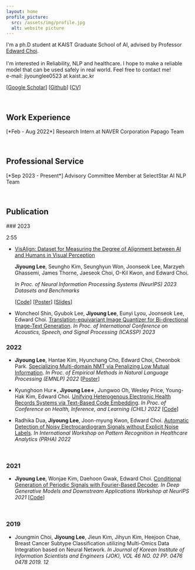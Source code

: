```yaml
---
layout: home
profile_picture:
  src: /assets/img/profile.jpg
  alt: website picture
---
```


<p>
  I'm a ph.D student at KAIST Graduate School of AI, advised by Professor <a href="https://mp2893.com/">Edward Choi</a>.
  <br />
  <br />
  I'm interested in Reliability, NLP and healthcare. I hope to make a reliable model that can be used safely in real world. 
  Feel free to contact me!
  <br />
  e-mail: jiyounglee0523 at kaist.ac.kr
</p>
[<a href="https://scholar.google.com/citations?user=1TtwcikAAAAJ&hl=ko">Google Scholar</a>] [<a href="https://github.com/jiyounglee-0523">Github</a>] [<a href="https://jiyounglee-0523.github.io/assets/CV.pdf">CV</a>]

&nbsp; 

<p>
<h2> <strong>Work Experience</strong></h2>
</p>
[*Feb - Aug 2022*] Research Intern at NAVER Corporation Papago Team

&nbsp;

<p>
<h2> <strong>Professional Service</strong></h2>
</p>
[*Sep 2023 - Present*] Advisory Committee Member at SelectStar AI NLP Team 

&nbsp;

<p>
<h2> <strong>Publication</strong></h2>
</p>
### 2023

2:55

- [VisAlign: Dataset for Measuring the Degree of Alignment between AI and Humans in Visual Perception](https://arxiv.org/abs/2308.01525)

  **Jiyoung Lee**, Seungho Kim, Seunghyun Won, Joonseok Lee, Marzyeh Ghassemi, James Thorne, Jaeseok Choi, O-Kil Kwon, and Edward Choi.

  *In Proc. of Neural Information Processing Systems (NeurIPS) 2023 Datasets and Benchmarks*

  [[Code](https://github.com/jiyounglee-0523/VisAlign)] [<a href="https://jiyounglee-0523.github.io/assets/posters/VisAlign.pdf">Poster</a>] [<a href="https://jiyounglee-0523.github.io/assets/slides/VisAlign.pdf">Slides</a>]

  

- Woncheol Shin, Gyubok Lee, **Jiyoung Lee**, Eunyi Lyou, Joonseok Lee, Edward Choi. <a href="https://arxiv.org/abs/2112.00384">Translation-equivariant Image Quantizer for Bi-directional Image-Text Generation</a>. *In Proc. of International Conference on Acoustics, Speech, and Signal Processing (ICASSP) 2023*



### 2022

- **Jiyoung Lee**, Hantae Kim, Hyunchang Cho, Edward Choi, Cheonbok Park. [Specializing Multi-domain NMT via Penalizing Low Mutual Information](https://arxiv.org/abs/2210.12910). *In Proc. of Empirical Methods in Natural Language Processing (EMNLP) 2022*  [<a href="https://jiyounglee-0523.github.io/assets/posters/EMNLP2022.pdf">Poster</a>]

- Kyunghoon Hur∗, **Jiyoung Lee**∗, Jungwoo Oh, Wesley Price, Young-Hak Kim, Edward Choi. <a href="https://arxiv.org/abs/2108.03625">Unifying Heterogenous Electronic Health Records Systems via Text-Based Code Embedding</a>. *In Proc. of Conference on Health, Inference, and Learning (CHIL) 2022*  [<a href="https://github.com/hoon9405/DescEmb">Code</a>]

- Radhika Dua, **Jiyoung Lee**, Joon-myung Kwon, Edward Choi. [Automatic Detection of Noisy Electrocardiogram Signals without Explicit Noise Labels](https://arxiv.org/abs/2208.08853). *In International Workshop on Pattern Recognition in Healthcare Analytics (PRHA) 2022*

  &nbsp;

### 2021

- **Jiyoung Lee**, Wonjae Kim, Daehoon Gwak, Edward Choi. <a href="https://arxiv.org/abs/2110.12365">Conditional  Generation  of  Periodic  Signals  with Fourier-Based Decoder</a>. *In Deep Generative Models and Downstream Applications Workshop at NeurIPS 2021*  [<a href="https://github.com/jiyounglee-0523/FourierDecoder">Code</a>]

  &nbsp;

### 2019

- Joungmin Choi, **Jiyoung Lee**, Jieun Kim, Jihyun Kim, Heejoon Chae, Breast Cancer Subtype Classification utilizing Multi-Omics Data Integration based on Neural Network. *In Journal of Korean Institute of Information Scientists and Engineers (JOK), VOL 46 NO. 02 PP. 0476  0478 2019. 12*
